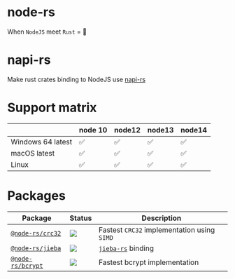 # node-rs

When `NodeJS` meet `Rust` = 🚀

# napi-rs

Make rust crates binding to NodeJS use [napi-rs](https://github.com/Brooooooklyn/napi-rs)

# Support matrix

|                   | node 10 | node12 | node13 | node14 |
| ----------------- | ------- | ------ | ------ | ------ |
| Windows 64 latest | ✅      | ✅     | ✅     | ✅     |
| macOS latest      | ✅      | ✅     | ✅     | ✅     |
| Linux             | ✅      | ✅     | ✅     | ✅     |

# Packages

| Package                                | Status                                                              | Description                                                |
| -------------------------------------- | ------------------------------------------------------------------- | ---------------------------------------------------------- |
| [`@node-rs/crc32`](./packages/crc32)   | ![](https://github.com/Brooooooklyn/node-rs/workflows/CI/badge.svg) | Fastest `CRC32` implementation using `SIMD`                |
| [`@node-rs/jieba`](./packages/jieba)   | ![](https://github.com/Brooooooklyn/node-rs/workflows/CI/badge.svg) | [`jieba-rs`](https://github.com/messense/jieba-rs) binding |
| [`@node-rs/bcrypt`](./packages/bcrypt) | ![](https://github.com/Brooooooklyn/node-rs/workflows/CI/badge.svg) | Fastest bcrypt implementation                              |
